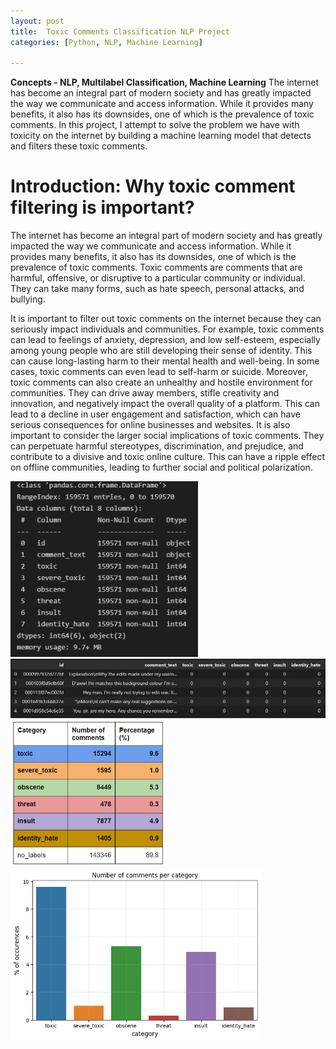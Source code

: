 ```yaml
---
layout: post
title:  Toxic Comments Classification NLP Project
categories: [Python, NLP, Machine Learning]

---
```


**Concepts - NLP, Multilabel Classification, Machine Learning**
The internet has become an integral part of modern society and has greatly impacted the way we communicate and access information. While it provides many benefits, it also has its downsides, one of which is the prevalence of toxic comments. In this project, I attempt to solve the problem we have with toxicity on the internet by building a machine learning model that detects and filters these toxic comments.

# Introduction: Why toxic comment filtering is important?

The internet has become an integral part of modern society and has greatly impacted the way we communicate and access information. While it provides many benefits, it also has its downsides, one of which is the prevalence of toxic comments. Toxic comments are comments that are harmful, offensive, or disruptive to a particular community or individual. They can take many forms, such as hate speech, personal attacks, and bullying.

It is important to filter out toxic comments on the internet because they can seriously impact individuals and communities. For example, toxic comments can lead to feelings of anxiety, depression, and low self-esteem, especially among young people who are still developing their sense of identity. This can cause long-lasting harm to their mental health and well-being. In some cases, toxic comments can even lead to self-harm or suicide. Moreover, toxic comments can also create an unhealthy and hostile environment for communities. They can drive away members, stifle creativity and innovation, and negatively impact the overall quality of a platform. This can lead to a decline in user engagement and satisfaction, which can have serious consequences for online businesses and websites. It is also important to consider the larger social implications of toxic comments. They can perpetuate harmful stereotypes, discrimination, and prejudice, and contribute to a divisive and toxic online culture. This can have a ripple effect on offline communities, leading to further social and political polarization.

<img src="/images/figures_toxic_comments/df_info.png" alt="info" width="300"/>

<img src="/images/figures_toxic_comments/df_head.png" alt="df_head" width="600"/>

<img src="/images/figures_toxic_comments/occurences_table.png" alt="occurences_table" width="250"/>

<img src="/images/figures_toxic_comments/occurences.png" alt="occurences" width="400"/>




